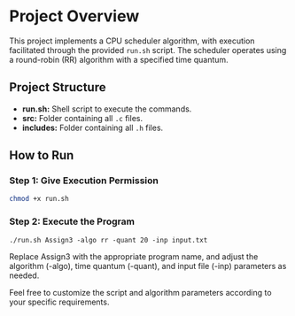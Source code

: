 # Project Overview

This project implements a CPU scheduler algorithm, with execution facilitated through the provided `run.sh` script. The scheduler operates using a round-robin (RR) algorithm with a specified time quantum.

## Project Structure

- **run.sh:** Shell script to execute the commands.
- **src:** Folder containing all `.c` files.
- **includes:** Folder containing all `.h` files.

## How to Run

### Step 1: Give Execution Permission

```bash
chmod +x run.sh
```
### Step 2: Execute the Program
```
./run.sh Assign3 -algo rr -quant 20 -inp input.txt
```
Replace Assign3 with the appropriate program name, and adjust the algorithm (-algo), time quantum (-quant), and input file (-inp) parameters as needed.

Feel free to customize the script and algorithm parameters according to your specific requirements.


